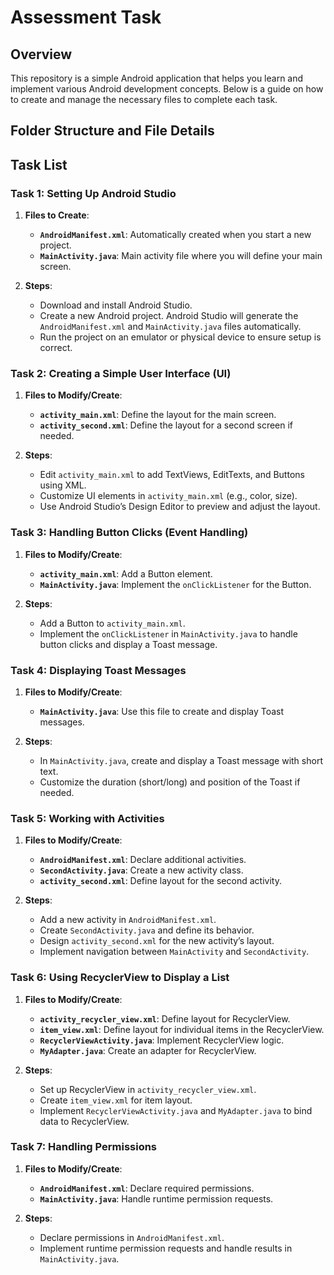 # Assessment Task

## Overview

This repository is a simple Android application that helps you learn and implement various Android development concepts. Below is a guide on how to create and manage the necessary files to complete each task.

## Folder Structure and File Details

## Task List

### Task 1: Setting Up Android Studio

1. **Files to Create**:
   - **`AndroidManifest.xml`**: Automatically created when you start a new project.
   - **`MainActivity.java`**: Main activity file where you will define your main screen.

2. **Steps**:
   - Download and install Android Studio.
   - Create a new Android project. Android Studio will generate the `AndroidManifest.xml` and `MainActivity.java` files automatically.
   - Run the project on an emulator or physical device to ensure setup is correct.

### Task 2: Creating a Simple User Interface (UI)

1. **Files to Modify/Create**:
   - **`activity_main.xml`**: Define the layout for the main screen.
   - **`activity_second.xml`**: Define the layout for a second screen if needed.

2. **Steps**:
   - Edit `activity_main.xml` to add TextViews, EditTexts, and Buttons using XML.
   - Customize UI elements in `activity_main.xml` (e.g., color, size).
   - Use Android Studio’s Design Editor to preview and adjust the layout.

### Task 3: Handling Button Clicks (Event Handling)

1. **Files to Modify/Create**:
   - **`activity_main.xml`**: Add a Button element.
   - **`MainActivity.java`**: Implement the `onClickListener` for the Button.

2. **Steps**:
   - Add a Button to `activity_main.xml`.
   - Implement the `onClickListener` in `MainActivity.java` to handle button clicks and display a Toast message.

### Task 4: Displaying Toast Messages

1. **Files to Modify/Create**:
   - **`MainActivity.java`**: Use this file to create and display Toast messages.

2. **Steps**:
   - In `MainActivity.java`, create and display a Toast message with short text.
   - Customize the duration (short/long) and position of the Toast if needed.

### Task 5: Working with Activities

1. **Files to Modify/Create**:
   - **`AndroidManifest.xml`**: Declare additional activities.
   - **`SecondActivity.java`**: Create a new activity class.
   - **`activity_second.xml`**: Define layout for the second activity.

2. **Steps**:
   - Add a new activity in `AndroidManifest.xml`.
   - Create `SecondActivity.java` and define its behavior.
   - Design `activity_second.xml` for the new activity’s layout.
   - Implement navigation between `MainActivity` and `SecondActivity`.

### Task 6: Using RecyclerView to Display a List

1. **Files to Modify/Create**:
   - **`activity_recycler_view.xml`**: Define layout for RecyclerView.
   - **`item_view.xml`**: Define layout for individual items in the RecyclerView.
   - **`RecyclerViewActivity.java`**: Implement RecyclerView logic.
   - **`MyAdapter.java`**: Create an adapter for RecyclerView.

2. **Steps**:
   - Set up RecyclerView in `activity_recycler_view.xml`.
   - Create `item_view.xml` for item layout.
   - Implement `RecyclerViewActivity.java` and `MyAdapter.java` to bind data to RecyclerView.

### Task 7: Handling Permissions

1. **Files to Modify/Create**:
   - **`AndroidManifest.xml`**: Declare required permissions.
   - **`MainActivity.java`**: Handle runtime permission requests.

2. **Steps**:
   - Declare permissions in `AndroidManifest.xml`.
   - Implement runtime permission requests and handle results in `MainActivity.java`.



